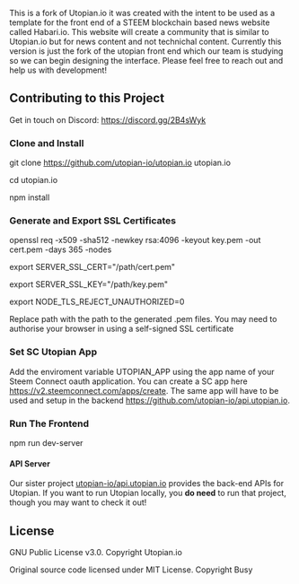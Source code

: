 This is a fork of Utopian.io it was created with the intent to be used as a template for the front end of a STEEM blockchain based news website called Habari.io. This website will create a community that is similar to Utopian.io but for news content and not technichal content. Currently this version is just the fork of the utopian front end which our team is studying so we can begin designing the interface. Please feel free to reach out and help us with development! 
  
## Contributing to this Project
Get in touch on Discord: https://discord.gg/2B4sWyk

### Clone and Install
git clone https://github.com/utopian-io/utopian.io utopian.io

cd utopian.io

npm install

### Generate and Export SSL Certificates
openssl req -x509 -sha512 -newkey rsa:4096 -keyout key.pem -out cert.pem -days 365 -nodes

export SERVER_SSL_CERT="/path/cert.pem"

export SERVER_SSL_KEY="/path/key.pem"

export NODE_TLS_REJECT_UNAUTHORIZED=0

Replace path with the path to the generated .pem files.
You may need to authorise your browser in using a self-signed SSL certificate


### Set SC Utopian App
Add the enviroment variable UTOPIAN_APP using the app name of your Steem Connect oauth application. You can create a SC app here https://v2.steemconnect.com/apps/create. The same app will have to be used and setup in the backend https://github.com/utopian-io/api.utopian.io.

### Run The Frontend
npm run dev-server


#### API Server
Our sister project [utopian-io/api.utopian.io](https://github.com/utopian-io/api.utopian.io) provides the back-end APIs for Utopian. If you want to run Utopian locally, you **do need**  to run that project, though you may want to check it out!


## License
GNU Public License v3.0. Copyright Utopian.io

Original source code licensed under MIT License. Copyright Busy 
